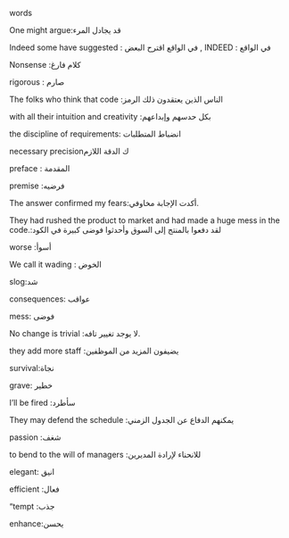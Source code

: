 words 

One might argue:قد يجادل المرء

Indeed some have suggested :  في الواقع اقترح البعض , INDEED : في الواقع

Nonsense :كلام فارغ

rigorous : صارم

The folks who think that code :الناس الذين يعتقدون ذلك الرمز

with all their intuition and creativity :بكل حدسهم وإبداعهم

the discipline of requirements: انضباط المتطلبات

 necessary precisionك الدقة اللازم

preface : المقدمة

premise :فرضيه

The answer confirmed my fears:أكدت الإجابة مخاوفي.

They had rushed the product to market and had made a huge mess in the code.:لقد دفعوا بالمنتج إلى السوق وأحدثوا فوضى كبيرة في الكود

worse :أسوأ

We call it wading : الخوض  

slog:شد

consequences: عواقب 

mess:  فوضى

No change is trivial :لا يوجد تغيير تافه.

they add more staff :يضيفون المزيد من الموظفين

survival:نجاة

grave: خطير

 I’ll be fired :سأطرد

They may defend the schedule :يمكنهم الدفاع عن الجدول الزمني

passion :شغف

to bend to the will of managers :للانحناء لإرادة المديرين

elegant: انيق 

efficient  :فعال

“tempt :جذب

enhance:يحسن

